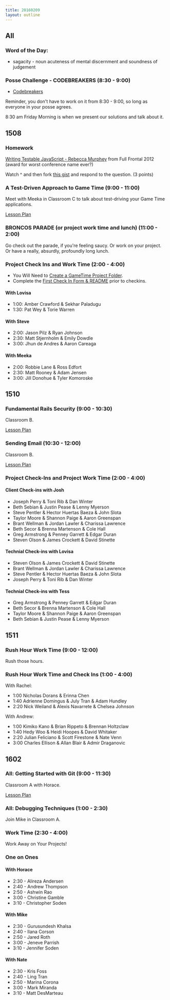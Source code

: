 ```yaml
---
title: 20160209
layout: outline
---
```


## All

### Word of the Day:

* sagacity - noun acuteness of mental discernment and soundness of judgement

### Posse Challenge - CODEBREAKERS (8:30 - 9:00)

* [Codebreakers](https://gist.github.com/mikedao/b855ac8a2ca21a00662f)

Reminder, you don't have to work on it from 8:30 - 9:00, so long as everyone
in your posse agrees.

8:30 am Friday Morning is when we present our solutions and talk about it.


## 1508

### Homework

[Writing Testable JavaScript - Rebecca Murphey](https://www.youtube.com/watch?v=OzjogCFO4Zo) from Full Frontal 2012 (award for worst conference name ever?)

Watch ^ and then fork [this gist](https://gist.github.com/rrgayhart/b6dbcdc937b45563b2e4) and respond to the question. (3 points)

### A Test-Driven Approach to Game Time (9:00 - 11:00)

Meet with Meeka in Classroom C to talk about test-driving your Game Time applications.

[Lesson Plan](https://github.com/turingschool-examples/game-time-testing)

### BRONCOS PARADE (or project work time and lunch) (11:00 - 2:00)

Go check out the parade, if you're feeling saucy. Or work on your project. Or have a really, absurdly, profoundly long lunch.

### Project Check Ins and Work Time (2:00 - 4:00)

- You Will Need to [Create a GameTime Project Folder](https://github.com/turingschool/ruby-submissions/tree/master/1508/module_4_assignments/gametime).
- Complete the [First Check In Form & README](https://github.com/turingschool/ruby-submissions/blob/master/1508/module_4_assignments/gametime/template/check_in1.markdown) prior to checkins.

#### With Lovisa

* 1:00: Amber Crawford & Sekhar Paladugu
* 1:30: Pat Wey & Torie Warren

#### With Steve

* 2:00: Jason Pilz & Ryan Johnson
* 2:30: Matt Stjernholm & Emily Dowdle
* 3:00: Jhun de Andres & Aaron Careaga

#### With Meeka

* 2:00: Robbie Lane & Ross Edfort
* 2:30: Matt Rooney & Adam Jensen
* 3:00: Jill Donohue & Tyler Komoroske


## 1510

### Fundamental Rails Security (9:00 - 10:30)

Classroom B.

[Lesson Plan](https://github.com/turingschool/lesson_plans/blob/master/ruby_03-professional_rails_applications/fundamental_rails_security.md)

### Sending Email (10:30 - 12:00)

Classroom B.

[Lesson Plan](https://github.com/turingschool/lesson_plans/blob/master/ruby_03-professional_rails_applications/sending_email_sendgrid.md)

### Project Check-Ins and Project Work Time (2:00 - 4:00)

#### Client Check-ins with Josh

-  Joseph Perry & Toni Rib & Dan Winter
-  Beth Sebian & Justin Pease & Lenny Myerson
-  Steve Pentler & Hector Huertas Baeza & John Slota
-  Taylor Moore & Shannon Paige & Aaron Greenspan
-  Brant Wellman & Jordan Lawler & Charissa Lawrence
-  Beth Secor & Brenna Martenson & Cole Hall
-  Greg Armstrong & Penney Garrett & Edgar Duran
-  Steven Olson & James Crockett & David Stinette

#### Technial Check-ins with Lovisa

-  Steven Olson & James Crockett & David Stinette
-  Brant Wellman & Jordan Lawler & Charissa Lawrence
-  Steve Pentler & Hector Huertas Baeza & John Slota
-  Joseph Perry & Toni Rib & Dan Winter

#### Technial Check-ins with Tess

-  Greg Armstrong & Penney Garrett & Edgar Duran
-  Beth Secor & Brenna Martenson & Cole Hall
-  Taylor Moore & Shannon Paige & Aaron Greenspan
-  Beth Sebian & Justin Pease & Lenny Myerson


## 1511

### Rush Hour Work Time (9:00 - 12:00)

Rush those hours.

### Rush Hour Work Time and Check Ins (1:00 - 4:00)

With Rachel: 

* 1:00 Nicholas Dorans & Erinna Chen
* 1:40 Adrienne Domingus & July Tran & Adam Hundley
* 2:20 Nick Weiland & Alexis Navarrete & Chelsea Johnson

With Andrew: 

* 1:00 Kimiko Kano & Brian Rippeto & Brennan Holtzclaw
* 1:40 Hedy Woo & Heidi Hoopes & David Whitaker
* 2:20 Julian Feliciano & Scott Firestone & Nate Venn
* 3:00 Charles Ellison & Allan Blair & Admir Draganovic

## 1602

### All: Getting Started with Git (9:00 - 11:30)

Classroom A with Horace.

[Lesson Plan](https://github.com/turingschool/lesson_plans/blob/master/ruby_01-object_oriented_programming_with_ruby/intro_to_git.markdown)

### All: Debugging Techniques (1:00 - 2:30)

Join Mike in Classroom A.

### Work Time (2:30 - 4:00)

Work Away on Your Projects!

### One on Ones

#### With Horace
* 2:30 - Alireza Andersen
* 2:40 - Andrew Thompson
* 2:50 - Ashwin Rao
* 3:00 - Christine Gamble
* 3:10 - Christopher Soden

#### With Mike
* 2:30 - Gurusundesh Khalsa
* 2:40 - Ilana Corson
* 2:50 - Jared Roth
* 3:00 - Jeneve Parrish
* 3:10 - Jennifer Soden

#### With Nate
* 2:30 - Kris Foss
* 2:40 - Ling Tran
* 2:50 - Marina Corona
* 3:00 - Mark Miranda
* 3:10 - Matt DesMarteau

